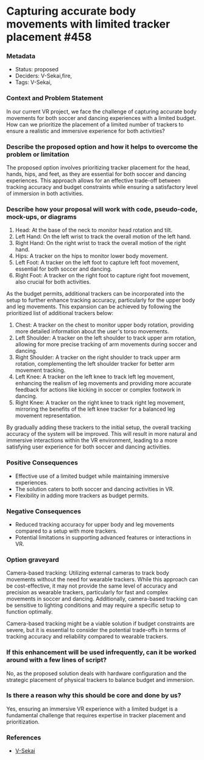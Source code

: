 #  Capturing accurate body movements with limited tracker placement #458 

### Metadata

- Status: proposed <!-- draft | proposed | rejected | accepted | deprecated | superseded by -->
- Deciders: V-Sekai,fire,
- Tags: V-Sekai,


### Context and Problem Statement

In our current VR project, we face the challenge of capturing accurate body movements for both soccer and dancing experiences with a limited budget. How can we prioritize the placement of a limited number of trackers to ensure a realistic and immersive experience for both activities?

### Describe the proposed option and how it helps to overcome the problem or limitation

The proposed option involves prioritizing tracker placement for the head, hands, hips, and feet, as they are essential for both soccer and dancing experiences. This approach allows for an effective trade-off between tracking accuracy and budget constraints while ensuring a satisfactory level of immersion in both activities.

### Describe how your proposal will work with code, pseudo-code, mock-ups, or diagrams

1. Head: At the base of the neck to monitor head rotation and tilt.
2. Left Hand: On the left wrist to track the overall motion of the left hand.
3. Right Hand: On the right wrist to track the overall motion of the right hand.
4. Hips: A tracker on the hips to monitor lower body movement.
5. Left Foot: A tracker on the left foot to capture left foot movement, essential for both soccer and dancing.
6. Right Foot: A tracker on the right foot to capture right foot movement, also crucial for both activities.

As the budget permits, additional trackers can be incorporated into the setup to further enhance tracking accuracy, particularly for the upper body and leg movements. This expansion can be achieved by following the prioritized list of additional trackers below:

1. Chest: A tracker on the chest to monitor upper body rotation, providing more detailed information about the user's torso movements.
2. Left Shoulder: A tracker on the left shoulder to track upper arm rotation, allowing for more precise tracking of arm movements during soccer and dancing.
3. Right Shoulder: A tracker on the right shoulder to track upper arm rotation, complementing the left shoulder tracker for better arm movement tracking.
4. Left Knee: A tracker on the left knee to track left leg movement, enhancing the realism of leg movements and providing more accurate feedback for actions like kicking in soccer or complex footwork in dancing.
5. Right Knee: A tracker on the right knee to track right leg movement, mirroring the benefits of the left knee tracker for a balanced leg movement representation.

By gradually adding these trackers to the initial setup, the overall tracking accuracy of the system will be improved. This will result in more natural and immersive interactions within the VR environment, leading to a more satisfying user experience for both soccer and dancing activities.

### Positive Consequences

- Effective use of a limited budget while maintaining immersive experiences.
- The solution caters to both soccer and dancing activities in VR.
- Flexibility in adding more trackers as budget permits.

### Negative Consequences

- Reduced tracking accuracy for upper body and leg movements compared to a setup with more trackers.
- Potential limitations in supporting advanced features or interactions in VR.

### Option graveyard

Camera-based tracking: Utilizing external cameras to track body movements without the need for wearable trackers. While this approach can be cost-effective, it may not provide the same level of accuracy and precision as wearable trackers, particularly for fast and complex movements in soccer and dancing. Additionally, camera-based tracking can be sensitive to lighting conditions and may require a specific setup to function optimally.

Camera-based tracking might be a viable solution if budget constraints are severe, but it is essential to consider the potential trade-offs in terms of tracking accuracy and reliability compared to wearable trackers.

### If this enhancement will be used infrequently, can it be worked around with a few lines of script?

No, as the proposed solution deals with hardware configuration and the strategic placement of physical trackers to balance budget and immersion.

### Is there a reason why this should be core and done by us?

Yes, ensuring an immersive VR experience with a limited budget is a fundamental challenge that requires expertise in tracker placement and prioritization.

### References

- [V-Sekai](https://v-sekai.org/)
